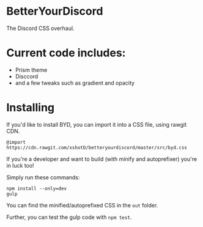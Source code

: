 # BetterYourDiscord
The Discord CSS overhaul.

# Current code includes:

- Prism theme
- Disccord
- and a few tweaks such as gradient and opacity

# Installing

If you'd like to install BYD, you can import it into a CSS file, using rawgit CDN.

`@import https://cdn.rawgit.com/xshotD/betteryourdiscord/master/src/byd.css`

If you're a developer and want to build (with minify and autoprefixer) you're in luck too!

Simply run these commands:

```
npm install --only=dev
gulp
```

You can find the minified/autoprefixed CSS in the `out` folder.

Further, you can test the gulp code with `npm test`.

